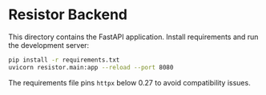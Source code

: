 # Resistor Backend

This directory contains the FastAPI application. Install requirements and run the development server:

```sh
pip install -r requirements.txt
uvicorn resistor.main:app --reload --port 8080
```

The requirements file pins `httpx` below 0.27 to avoid compatibility issues.
